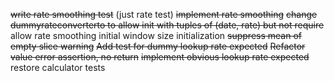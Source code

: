 ~~write rate smoothing test~~ (just rate test)
~~implement rate smoothing~~
~~change dummyrateconverterto to allow init with tuples of (date, rate) but not require~~
allow rate smoothing initial window size initialization
~~suppress mean of empty slice warning~~
~~Add test for dummy lookup rate expected~~
~~Refactor value error assertion, no return~~
~~implement obvious lookup rate expected~~
restore calculator tests